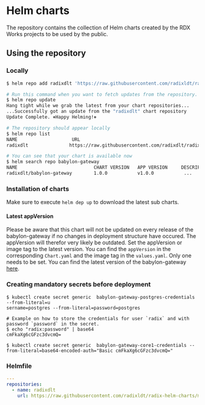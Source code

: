 # Helm charts

The repository contains the collection of Helm charts created by the RDX Works projects to be used by the public.

## Using the repository

### Locally

```bash
$ helm repo add radixdlt 'https://raw.githubusercontent.com/radixldt/radix-helm-charts/master/'

# Run this command when you want to fetch updates from the repository.
$ helm repo update
Hang tight while we grab the latest from your chart repositories...
...Successfully got an update from the "radixdlt" chart repository
Update Complete. ⎈Happy Helming!⎈

# The repository should appear locally
$ helm repo list
NAME                    URL
radixdlt               https://raw.githubusercontent.com/radixdlt/radix-helm-charts/master/

# You can see that your chart is available now
$ helm search repo babylon-gateway
NAME                            CHART VERSION   APP VERSION     DESCRIPTION
radixdlt/babylon-gateway        1.0.0           v1.0.0           ...
```

### Installation of charts

Make sure to execute ```helm dep up``` to download the latest sub charts. 
#### Latest appVersion
Please be aware that this chart will not be updated on every release of the babylon-gateway if no changes in deployment structure have occured. The appVersion will therefor very likely be outdated. Set the appVersion or image tag to the latest version. You can find the `appVersion` in the corresponding `Chart.yaml` and the image tag in the `values.yaml`. Only one needs to be set. You can find the latest version of the babylon-gateway [here](https://github.com/radixdlt/babylon-gateway/releases).


### Creating mandatory secrets before deployment
```
$ kubectl create secret generic  babylon-gateway-postgres-credentials --from-literal=u
sername=postgres --from-literal=password=postgres

# Example on how to store the credentials for user `radix` and with password `password` in the secret.
$ echo "radix:password" | base64 
cmFkaXg6cGFzc3dvcmQ=

$ kubectl create secret generic  babylon-gateway-core1-credentials --from-literal=base64-encoded-auth="Basic cmFkaXg6cGFzc3dvcmQ="
```

### Helmfile

```yaml
---
repositories:
  - name: radixdlt
    url: https://raw.githubusercontent.com/radixldt/radix-helm-charts/master/
```